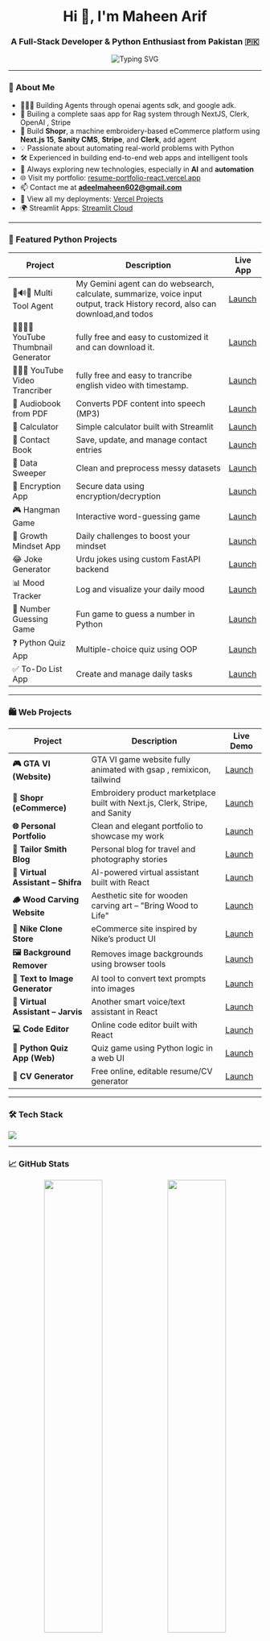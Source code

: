 <h1 align="center">Hi 👋, I'm Maheen Arif</h1>
<h3 align="center">A Full-Stack Developer & Python Enthusiast from Pakistan 🇵🇰</h3>

<p align="center">
  <img src="https://readme-typing-svg.herokuapp.com?font=Fira+Code&size=24&pause=1000&center=true&vCenter=true&width=440&lines=Full-Stack+Web+Developer;Python+Automation+Wizard;Open+Source+Contributor;Lifelong+Learner+%26+Builder" alt="Typing SVG" />
</p>

---

### 🚀 About Me
- 👩🏻‍💻 Building Agents through openai agents sdk, and google adk.
- 🤖 Builing a complete saas app for Rag system through NextJS, Clerk, OpenAI , Stripe
- 🧵 Build **Shopr**, a machine embroidery-based eCommerce platform using **Next.js 15**, **Sanity CMS**, **Stripe**, and **Clerk**, add agent
- 💡 Passionate about automating real-world problems with Python
- 🛠️ Experienced in building end-to-end web apps and intelligent tools
- 🧠 Always exploring new technologies, especially in **AI** and **automation**
- 🌐 Visit my portfolio: [resume-portfolio-react.vercel.app](https://resume-portfolio-react.vercel.app)
- 📫 Contact me at **adeelmaheen602@gmail.com**
- 🔗 View all my deployments: [Vercel Projects](https://vercel.com/maheen-s-projects)
- 🌍 Streamlit Apps: [Streamlit Cloud](https://share.streamlit.io/user/adeelmaheen)

---

### 🧠 Featured Python Projects

| Project | Description | Live App |
|--------|-------------|----------|
| 🤖🔊💬 Multi Tool Agent| My Gemini agent can do websearch, calculate, summarize, voice input output, track History record, also can download,and todos | [Launch](https://geminiagent-cnhohd5zvboywkd4zuqjsu.streamlit.app/) |
| 👍🏻💅🏻 YouTube Thumbnail Generator  | fully free and easy to customized it and can download it.| [Launch](https://youtube-automation-1.streamlit.app/) |
| 🎥🐾🎥 YouTube Video Trancriber | fully free and easy to trancribe english video with timestamp. | [Launch](https://transcribe-videokjjypin7bqdr6pdayrcm5r.streamlit.app/)|
| 📖 Audiobook from PDF | Converts PDF content into speech (MP3) | [Launch](https://audiobookfrompdf.streamlit.app/) |
| 🧮 Calculator | Simple calculator built with Streamlit | [Launch](https://calculator-app-smeanxnxazmdbljekuhmgf.streamlit.app/) |
| 📇 Contact Book | Save, update, and manage contact entries | [Launch](https://contact-book-cn6q7jdupvijyfqxkfk2hu.streamlit.app/) |
| 🧹 Data Sweeper | Clean and preprocess messy datasets | [Launch](https://data-sweeper-3uytlfpqw55zwcvcple6t7.streamlit.app/) |
| 🔐 Encryption App | Secure data using encryption/decryption | [Launch](https://encryption-and-decription-qujdsw9wyew7waee9bxuge.streamlit.app/) |
| 🎮 Hangman Game | Interactive word-guessing game | [Launch](https://hangman-game-v2cjfgfrbrmez2o839yjrm.streamlit.app/) |
| 🌱 Growth Mindset App | Daily challenges to boost your mindset | [Launch](https://growth-mindset-app-prooject-ai2aurzmnijq4sguyf3a2h.streamlit.app/) |
| 😂 Joke Generator | Urdu jokes using custom FastAPI backend | [Launch](https://joke-generator-ldxlleqewnjw4gjcmr6yek.streamlit.app/) |
| 📊 Mood Tracker | Log and visualize your daily mood | [Launch](https://mood-tracker-app-ngr4h2ge6za5ph8hdk6lvh.streamlit.app/) |
| 🎲 Number Guessing Game | Fun game to guess a number in Python | [Launch](https://number-guessing-game-stramlit-bb3gvykfvfxyfqprsyjuy2.streamlit.app/) |
| ❓ Python Quiz App | Multiple-choice quiz using OOP | [Launch](https://quiz-app-app-asd6w95qd7stjejfx9t6ye.streamlit.app/) |
| ✅ To-Do List App | Create and manage daily tasks | [Launch](https://todo-list-app-python-btgepid9cyxpwyvaq2zc7u.streamlit.app/) |

---

### 🛍️ Web Projects

| Project | Description | Live Demo |
|--------|-------------|-----------|
| **🎮 GTA VI (Website)** | GTA VI game website fully animated with gsap , remixicon, tailwind | [Launch](https://lnkd.in/d4X6qjcA) |
| **🧵 Shopr (eCommerce)** | Embroidery product marketplace built with Next.js, Clerk, Stripe, and Sanity | [Launch](https://ecommerce-shopr-ten.vercel.app/) |
| **🌐 Personal Portfolio** | Clean and elegant portfolio to showcase my work | [Launch](https://resume-portfolio-react.vercel.app) |
| **📝 Tailor Smith Blog** | Personal blog for travel and photography stories | [Launch](https://blog-website-seven-bice.vercel.app/) |
| **🤖 Virtual Assistant – Shifra** | AI-powered virtual assistant built with React | [Launch](https://react-virtual-assistant.vercel.app/) |
| **🪵 Wood Carving Website** | Aesthetic site for wooden carving art – "Bring Wood to Life" | [Launch](https://wooden-website.vercel.app/) |
| **👟 Nike Clone Store** | eCommerce site inspired by Nike’s product UI | [Launch](https://vercel.com/maheen-s-projects/nike-webite-maheen) |
| **🖼️ Background Remover** | Removes image backgrounds using browser tools | [Launch](https://background-remover-rose.vercel.app/) |
| **🎨 Text to Image Generator** | AI tool to convert text prompts into images | [Launch](https://vercel.com/maheen-s-projects/text-to-image) |
| **🧠 Virtual Assistant – Jarvis** | Another smart voice/text assistant in React | [Launch](https://my-virtual-assistant.vercel.app/) |
| **💻 Code Editor** | Online code editor built with React | [Launch](https://code-editor-gamma-gilt.vercel.app/) |
| **🧪 Python Quiz App (Web)** | Quiz game using Python logic in a web UI | [Launch](https://python-quiz-app.vercel.app/) |
| **📄 CV Generator** | Free online, editable resume/CV generator | [Launch](https://cv-phi-ruby.vercel.app/) |

---

### 🛠️ Tech Stack

<p align="left">
  <img src="https://skillicons.dev/icons?i=html,css,js,ts,react,nextjs,nodejs,python,tailwind,git,github,mongodb,postgres,figma,vscode,vercel" />
</p>

---

### 📈 GitHub Stats

<p align="center">
  <img src="https://github-readme-stats.vercel.app/api?username=adeelmaheen&show_icons=true&theme=radical" width="48%" />
  <img src="https://github-readme-streak-stats.herokuapp.com/?user=adeelmaheen&theme=radical" width="48%" />
</p>

---

### 🤝 Connect with Me

<p align="left">
  <a href="https://www.linkedin.com/in/adeelmaheen/" target="blank"><img src="https://img.shields.io/badge/LinkedIn-%230077B5.svg?style=flat&logo=linkedin&logoColor=white"/></a>
  <a href="mailto:adeelmaheen.dev@gmail.com"><img src="https://img.shields.io/badge/Gmail-EA4335?style=flat&logo=gmail&logoColor=white"/></a>
  <a href="https://github.com/adeelmaheen"><img src="https://img.shields.io/badge/GitHub-181717?style=flat&logo=github&logoColor=white"/></a>
  <a href="https://resume-portfolio-react.vercel.app"><img src="https://img.shields.io/badge/Portfolio-000000?style=flat&logo=firefox&logoColor=white"/></a>
  <a href="https://vercel.com/maheen-s-projects"><img src="https://img.shields.io/badge/Vercel-000000?style=flat&logo=vercel&logoColor=white"/></a>
  <a href="https://share.streamlit.io/user/adeelmaheen"><img src="https://img.shields.io/badge/Streamlit-FF4B4B?style=flat&logo=streamlit&logoColor=white"/></a>
</p>

---

<p align="center">
  🚀 Keep building, keep learning — the journey is just as exciting as the goal!
</p>

